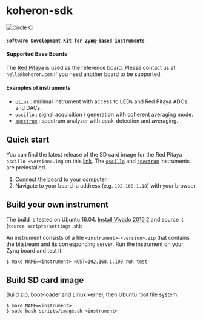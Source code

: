 # koheron-sdk

[![Circle CI](https://circleci.com/gh/Koheron/koheron-sdk.svg?style=shield)](https://circleci.com/gh/Koheron/koheron-sdk)

#### `Software Development Kit for Zynq-based instruments`

#### Supported Base Boards

The [Red Pitaya](http://redpitaya.com) is used as the reference board. Please contact us at `hello@koheron.com` if you need another board to be supported.

#### Examples of instruments

* [`blink`](https://github.com/Koheron/koheron-sdk/tree/master/projects/blink) : minimal instrument with access to LEDs and Red Pitaya ADCs and DACs.
* [`oscillo`](https://github.com/Koheron/koheron-sdk/tree/master/projects/oscillo) : signal acquisition / generation with coherent averaging mode.
* [`spectrum`](https://github.com/Koheron/koheron-sdk/tree/master/projects/spectrum) : spectrum analyzer with peak-detection and averaging.

## Quick start

You can find the latest release of the SD card image for the Red Pitaya `oscillo-<version>.img` on this [link](https://github.com/Koheron/koheron-sdk/releases). The [`oscillo`](https://github.com/Koheron/koheron-sdk/tree/master/projects/oscillo) and [`spectrum`](https://github.com/Koheron/koheron-sdk/tree/master/projects/spectrum) instruments are preinstalled.

1. [Connect the board](http://www.koheron.com/products/laser-development-kit/getting-started/) to your computer.
2. Navigate to your board ip address (e.g. `192.168.1.18`) with your browser.

## Build your own instrument

The build is tested on Ubuntu 16.04.
[Install Vivado 2016.2](https://github.com/Koheron/koheron-sdk/issues/101) and source it (`source scripts/settings.sh`):

An instrument consists of a file `<instrument>-<version>.zip` that contains the bitstream and its corresponding server.
Run the instrument on your Zynq board and test it:
```
$ make NAME=<instrument> HOST=192.168.1.100 run test
```

## Build SD card image

Build zip, boot-loader and Linux kernel, then Ubuntu root file system:
```
$ make NAME=<instrument>
$ sudo bash scripts/image.sh <instrument>
```
